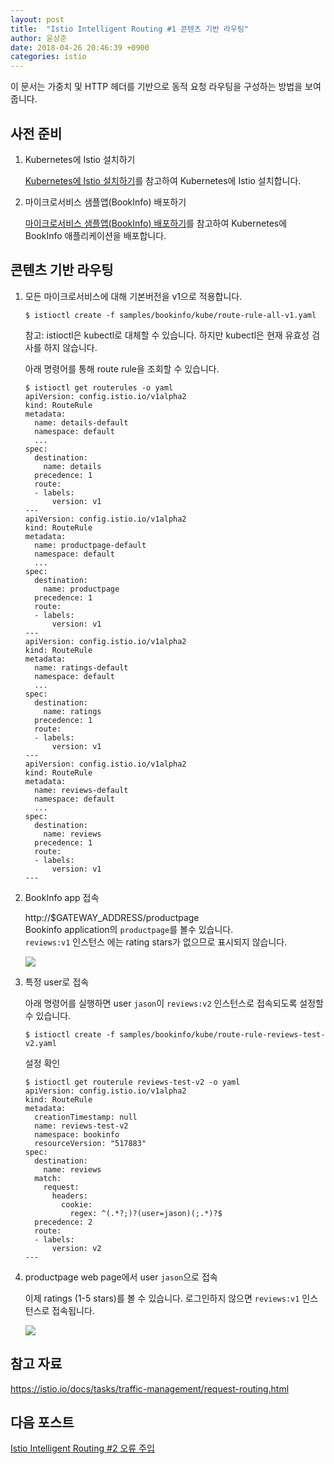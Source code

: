 ```yaml
---
layout: post
title:  "Istio Intelligent Routing #1 콘텐츠 기반 라우팅"
author: 윤상준
date: 2018-04-26 20:46:39 +0900
categories: istio
---
```


이 문서는 가중치 및 HTTP 헤더를 기반으로 동적 요청 라우팅을 구성하는 방법을 보여줍니다.

## 사전 준비

1. Kubernetes에 Istio 설치하기

    [Kubernetes에 Istio 설치하기](/blog/istio/2018/04/26/deploying-istio-on-kubernetes.html)를 참고하여 Kubernetes에 Istio 설치합니다.<br />

2. 마이크로서비스 샘플앱(BookInfo) 배포하기

    [마이크로서비스 샘플앱(BookInfo) 배포하기](/blog/istio/2018/04/26/deploying-bookinfo-on-kubernetes.html)를 참고하여 Kubernetes에 BookInfo 애플리케이션을 배포합니다.<br />


## 콘텐츠 기반 라우팅

1. 모든 마이크로서비스에 대해 기본버전을 v1으로 적용합니다.

    ```
    $ istioctl create -f samples/bookinfo/kube/route-rule-all-v1.yaml
    ```

    참고: istioctl은 kubectl로 대체할 수 있습니다. 하지만 kubectl은 현재 유효성 검사를 하지 않습니다.

    아래 명령어를 통해 route rule을 조회할 수 있습니다.
    ```
    $ istioctl get routerules -o yaml
    apiVersion: config.istio.io/v1alpha2
    kind: RouteRule
    metadata:
      name: details-default
      namespace: default
      ...
    spec:
      destination:
        name: details
      precedence: 1
      route:
      - labels:
          version: v1
    ---
    apiVersion: config.istio.io/v1alpha2
    kind: RouteRule
    metadata:
      name: productpage-default
      namespace: default
      ...
    spec:
      destination:
        name: productpage
      precedence: 1
      route:
      - labels:
          version: v1
    ---
    apiVersion: config.istio.io/v1alpha2
    kind: RouteRule
    metadata:
      name: ratings-default
      namespace: default
      ...
    spec:
      destination:
        name: ratings
      precedence: 1
      route:
      - labels:
          version: v1
    ---
    apiVersion: config.istio.io/v1alpha2
    kind: RouteRule
    metadata:
      name: reviews-default
      namespace: default
      ...
    spec:
      destination:
        name: reviews
      precedence: 1
      route:
      - labels:
          version: v1
    ---
    ```

2. BookInfo app 접속

    http://$GATEWAY_ADDRESS/productpage <br />
    Bookinfo application의 `productpage`를 볼수 있습니다.<br />
    `reviews:v1` 인스턴스 에는 rating stars가 없으므로 표시되지 않습니다.<br />

    ![](/blog/assets/images/istio_intel_routing_contents_norating.png)

3. 특정 user로 접속

    아래 명령어를 실행하면 user `jason`이 `reviews:v2` 인스턴스로 접속되도록 설정할 수 있습니다.<br />
    ```
    $ istioctl create -f samples/bookinfo/kube/route-rule-reviews-test-v2.yaml
    ```

    설정 확인
    ```
    $ istioctl get routerule reviews-test-v2 -o yaml
    apiVersion: config.istio.io/v1alpha2
    kind: RouteRule
    metadata:
      creationTimestamp: null
      name: reviews-test-v2
      namespace: bookinfo
      resourceVersion: "517883"
    spec:
      destination:
        name: reviews
      match:
        request:
          headers:
            cookie:
              regex: ^(.*?;)?(user=jason)(;.*)?$
      precedence: 2
      route:
      - labels:
          version: v2
    ---
    ```

4. productpage web page에서 user `jason`으로 접속

    이제 ratings (1-5 stars)를 볼 수 있습니다. 로그인하지 않으면 `reviews:v1` 인스턴스로 접속됩니다.<br />

    ![](/blog/assets/images/istio_intel_routing_contents_rating.png)

## 참고 자료
https://istio.io/docs/tasks/traffic-management/request-routing.html

## 다음 포스트
[Istio Intelligent Routing #2 오류 주입](/blog/istio/2018/05/02/istio-intelligent-routing-2.html)
